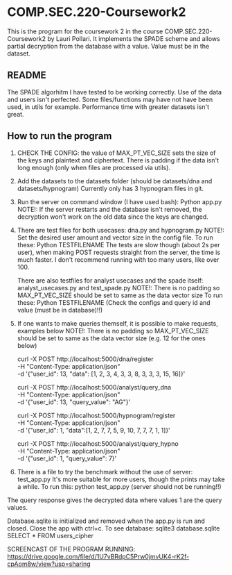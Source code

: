 # COMP.SEC.220-Coursework2
This is the program for the coursework 2 in the course COMP.SEC.220-Coursework2 by Lauri Pollari.
It implements the SPADE scheme and allows partial decryption from the database with a value. Value must be in the dataset.

## README
The SPADE algorhitm I have tested to be working correctly. Use of the data and users isn't perfected.
Some files/functions may have not have been used, in utils for example. Performance time with greater datasets isn't great.

## How to run the program
1. CHECK THE CONFIG: the value of MAX_PT_VEC_SIZE sets the size of the keys and plaintext and ciphertext. 
   There is padding if the data isn't long enough (only when files are processed via utils).

2. Add the datasets to the datasets folder (should be datasets/dna and datasets/hypnogram)
   Currently only has 3 hypnogram files in git.

4. Run the server on command window (I have used bash): Python app.py
   NOTE!: If the server restarts and the database isn't removed, the decryption won't work on the old data since the keys are changed.

5. There are test files for both usecases: dna.py and hypnogram.py
   NOTE!: Set the desired user amount and vector size in the config file.
    To run these: Python TESTFILENAME
    The tests are slow though (about 2s per user), when making POST requests straight from the server, the time is much faster.
    I don't recommend running with too many users, like over 100.

   There are also testfiles for analyst usecases and the spade itself: analyst_usecases.py and test_spade.py
   NOTE!: There is no padding so MAX_PT_VEC_SIZE should be set to same as the data vector size
    To run these: Python TESTFILENAME   (Check the configs and query id and value (must be in database)!!)

6. If one wants to make queries themself, it is possible to make requests, examples below 
   NOTE!: There is no padding so MAX_PT_VEC_SIZE should be set to same as the data vector size (e.g. 12 for the ones below)

    curl -X POST http://localhost:5000/dna/register \
     -H "Content-Type: application/json" \
     -d '{"user_id": 13, "data": [1, 2, 3, 4, 3, 3, 8, 3, 3, 3, 15, 16]}'

    curl -X POST http://localhost:5000/analyst/query_dna \
     -H "Content-Type: application/json" \
     -d '{"user_id": 13, "query_value": "AG"}'

    curl -X POST http://localhost:5000/hypnogram/register \
     -H "Content-Type: application/json" \
     -d '{"user_id": 1, "data":[1, 2, 7, 7, 5, 9, 10, 7, 7, 7, 1, 1]}'

    curl -X POST http://localhost:5000/analyst/query_hypno \
     -H "Content-Type: application/json" \
     -d '{"user_id": 1, "query_value": 7}'

7. There is a file to try the benchmark without the use of server: test_app.py
   It's more suitable for more users, though the prints may take a while.
   To run this: python test_app.py   (server should not be running!!)

  The query response gives the decrypted data where values 1 are the query values.

Database.sqlite is initialized and removed when the app.py is run and closed. Close the app with ctrl+c.
To see database: sqlite3 database.sqlite
                 SELECT * FROM users_cipher

SCREENCAST OF THE PROGRAM RUNNING: https://drive.google.com/file/d/1U7vBRdpC5Prw0jmvUK4-rK2f-cpAom8w/view?usp=sharing
